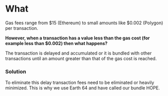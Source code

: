 # What

Gas fees range from $15 (Ethereum) to small amounts like $0.002 (Polygon) per transaction.&#x20;

**However, when a transaction has a value less than the gas cost (for example less than $0.002) then what happens?**&#x20;

The transaction is delayed and accumulated or it is bundled with other transactions until an amount greater than that of the gas cost is reached.&#x20;

### Solution

To eliminate this delay transaction fees need to be eliminated or heavily minimized. This is why we use Earth 64 and have called our bundle HOPE.&#x20;
